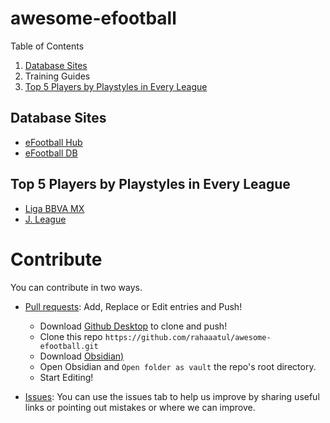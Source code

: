 # awesome-efootball

Table of Contents
1. [Database Sites](https://github.com/rahaaatul/awesome-efootball#-database-sites)
2. Training Guides
3. [Top 5 Players by Playstyles in Every League](https://github.com/rahaaatul/awesome-efootball#-top-5-players-by-playstyles-in-every-league)

## <a name="database_sites"></a> Database Sites
- [eFootball Hub](https://efootballhub.net/)
- [eFootball DB](https://www.efootballdb.com/)

## <a name="top_five"></a> Top 5 Players by Playstyles in Every League
- [Liga BBVA MX](https://github.com/rahaaatul/awesome-efootball/blob/main/data/top-five/Liga%20BBVA%20MX.md)
- [J. League](https://github.com/rahaaatul/awesome-efootball/blob/main/data/top-five/J.%20League.md)

# Contribute
You can contribute in two ways. 
- [Pull requests](https://github.com/rahaaatul/awesome-efootball/pulls): Add, Replace or Edit entries and Push!
	- Download [Github Desktop](https://desktop.github.com/) to clone and push!
	- Clone this repo `https://github.com/rahaaatul/awesome-efootball.git`
	- Download [Obsidian)](https://obsidian.md/download)
	- Open Obsidian and `Open folder as vault` the repo's root directory.
	- Start Editing!
	
- [Issues](https://github.com/rahaaatul/awesome-efootball/issues): You can use the issues tab to help us improve by sharing useful links or pointing out mistakes or where we can improve.

